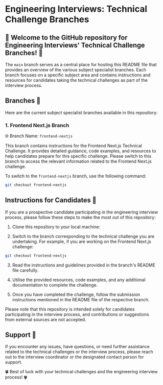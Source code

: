 # Engineering Interviews: Technical Challenge Branches

## 🌟 **Welcome to the GitHub repository for Engineering Interviews' Technical Challenge Branches!** 🌟

The `main` branch serves as a central place for hosting this README file that provides an overview of the various subject specialist branches. Each branch focuses on a specific subject area and contains instructions and resources for candidates taking the technical challenges as part of the interview process.

## Branches 🌲

Here are the current subject specialist branches available in this repository:

### 1. Frontend Next.js Branch

🌐 Branch Name: `frontend-nextjs`

This branch contains instructions for the Frontend Next.js Technical Challenge. It provides detailed guidance, code examples, and resources to help candidates prepare for this specific challenge. Please switch to this branch to access the relevant information related to the Frontend Next.js challenge.

To switch to the `frontend-nextjs` branch, use the following command:

```bash
git checkout frontend-nextjs
```

## Instructions for Candidates 📖

If you are a prospective candidate participating in the engineering interview process, please follow these steps to make the most out of this repository:

1. Clone this repository to your local machine:

2. Switch to the branch corresponding to the technical challenge you are undertaking. For example, if you are working on the Frontend Next.js challenge:

```bash
git checkout frontend-nextjs
```

3. Read the instructions and guidelines provided in the branch's README file carefully.

4. Utilise the provided resources, code examples, and any additional documentation to complete the challenge.

5. Once you have completed the challenge, follow the submission instructions mentioned in the README file of the respective branch.

Please note that this repository is intended solely for candidates participating in the interview process, and contributions or suggestions from external sources are not accepted.

## Support 🙏

If you encounter any issues, have questions, or need further assistance related to the technical challenges or the interview process, please reach out to the interview coordinator or the designated contact person for support.

🍀 Best of luck with your technical challenges and the engineering interview process! 🍀

